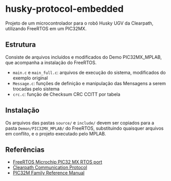 # husky-protocol-embedded

Projeto de um microcontrolador para o robô Husky UGV da Clearpath, utilizando FreeRTOS em um PIC32MX.

## Estrutura

Consiste de arquivos incluídos e modificados do Demo PIC32MX_MPLAB, que acompanha a instalação do FreeRTOS.

* `main.c` e `main_full.c`: arquivos de execução do sistema, modificados do exemplo original
* `Message.c`: funções de definição e manipulação das Mensagens a serem trocadas pelo sistema
* `crc.c`: função de Checksum CRC CCITT por tabela

## Instalação

Os arquivos das pastas `source/` e `include/` devem ser copiados para a pasta `Demon/PIC32MX_MPLAB/` do FreeRTOS, substituindo quaisquer arquivos em conflito, e o projeto executado pelo MPLAB.

## Referências

* [FreeRTOS Microchip PIC32 MX RTOS port](https://www.freertos.org/port_PIC32_MIPS_MK4.html)
* [Clearpath Communication Protocol](https://www.clearpathrobotics.com/assets/downloads/communication_protocols.pdf)
* [PIC32M Family Reference Manual](https://microchipdeveloper.com/32bit:frm)